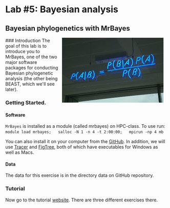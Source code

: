 # Lab #5: Bayesian analysis
## Bayesian phylogenetics with MrBayes
<img src="./bayes_neon.jpg" align="right" hspace="10">
### Introduction
The goal of this lab is to introduce you to MrBayes, one of the two major software packages for conducting Bayesian phylogenetic analysis (the other being BEAST, which we'll see later). 

### Getting Started.
#### Software

`MrBayes` is installed as a module (called mrbayes) on HPC-class. To use run:  
`module load mrbayes;  
salloc -N 1 -n 4 -t 2:00:00;  
mpirun -np 4 mb`

You can also install it on your computer from the [GitHub](https://github.com/NBISweden/MrBayes). In addition, we will use [Tracer](http://tree.bio.ed.ac.uk/software/tracer/) and 
[FigTree](http://tree.bio.ed.ac.uk/software/figtree/), both of which have executables for Windows as well as Macs.

#### Data
The data for this exercise is in the directory data on GitHub repository.


### Tutorial
Now go to the tutorial [website](https://sites.google.com/site/eeob563/computer-labs/lab-5).  There are three different exercises there.
